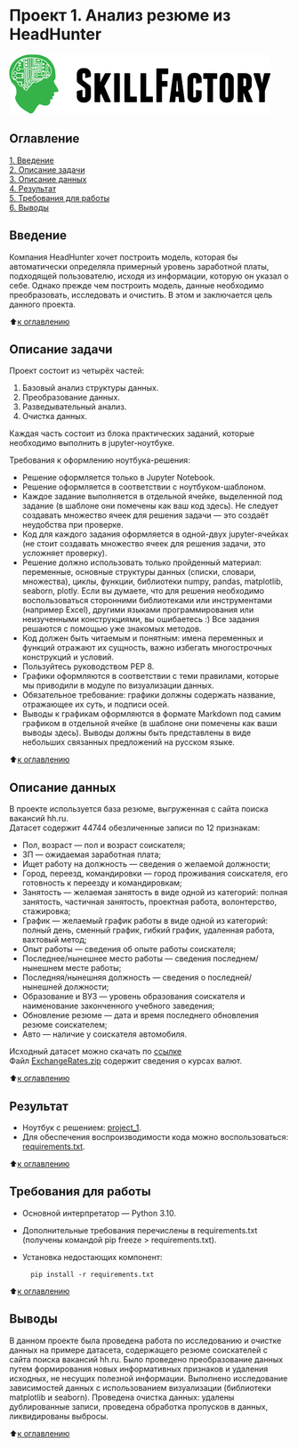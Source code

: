 # Проект 1. Анализ резюме из HeadHunter

![SkillFactory](../images/sf_logo.png)

## Оглавление

[1. Введение](https://github.com/costaM705/sf_data_science/tree/main/project_1/README.md#Введение)</br>
[2. Описание задачи](https://github.com/costaM705/sf_data_science/tree/main/project_1/README.md#Описание-задачи)</br>
[3. Описание данных](https://github.com/costaM705/sf_data_science/tree/main/project_1/README.md#Описание-данных)</br>
[4. Результат](https://github.com/costaM705/sf_data_science/tree/main/project_1/README.md#Результат)</br>
[5. Требования для работы](https://github.com/costaM705/sf_data_science/tree/main/project_1/README.md#Требования-для-работы)</br>
[6. Выводы](https://github.com/costaM705/sf_data_science/tree/main/project_1/README.md#Выводы)       

## Введение

 Компания HeadHunter хочет построить модель, которая бы автоматически определяла примерный уровень заработной платы, подходящей пользователю, исходя из информации, которую он указал о себе. Однако прежде чем построить модель, данные необходимо преобразовать, исследовать и очистить. В этом и заключается цель данного проекта.

 :arrow_up:[к оглавлению](https://github.com/costaM705/sf_data_science/tree/main/project_1/README.md#Оглавление)      

## Описание задачи

Проект состоит из четырёх частей:<br/>

1. Базовый анализ структуры данных.<br/>
2. Преобразование данных.<br/>
3. Разведывательный анализ.<br/>
4. Очистка данных.<br/>

Каждая часть состоит из блока практических заданий, которые необходимо выполнить в jupyter-ноутбуке.<br/>     

Требования к оформлению ноутбука-решения:
* Решение оформляется только в Jupyter Notebook.
* Решение оформляется в соответствии с ноутбуком-шаблоном.
* Каждое задание выполняется в отдельной ячейке, выделенной под задание (в шаблоне они помечены как ваш код здесь). Не следует создавать множество ячеек для решения задачи — это создаёт неудобства при проверке.
* Код для каждого задания оформляется в одной-двух jupyter-ячейках (не стоит создавать множество ячеек для решения задачи, это усложняет проверку).
* Решение должно использовать только пройденный материал: переменные, основные структуры данных (списки, словари, множества), циклы, функции, библиотеки numpy, pandas, matplotlib, seaborn, plotly. Если вы думаете, что для решения необходимо воспользоваться сторонними библиотеками или инструментами (например Excel), другими языками программирования или неизученными конструкциями, вы ошибаетесь :) Все задания решаются с помощью уже знакомых методов.
* Код должен быть читаемым и понятным: имена переменных и функций отражают их сущность, важно избегать многострочных конструкций и условий.
* Пользуйтесь руководством PEP 8.
* Графики оформляются в соответствии с теми правилами, которые мы приводили в модуле по визуализации данных.
* Обязательное требование: графики должны содержать название, отражающее их суть, и подписи осей.
* Выводы к графикам оформляются в формате Markdown под самим графиком в отдельной ячейке (в шаблоне они помечены как ваши выводы здесь). Выводы должны быть представлены в виде небольших связанных предложений на русском языке.

:arrow_up:[к оглавлению](https://github.com/costaM705/sf_data_science/tree/main/project_1/README.md#Оглавление)      

## Описание данных

В проекте используется база резюме, выгруженная с сайта поиска вакансий hh.ru.        
Датасет содержит 44744 обезличенные записи по 12 признакам:                     
* Пол, возраст — пол и возраст соискателя;                    
* ЗП — ожидаемая заработная плата;                                      
* Ищет работу на должность — сведения о желаемой должности;                 
* Город, переезд, командировки — город проживания соискателя, его готовность к переезду и командировкам;              
* Занятость — желаемая занятость в виде одной из категорий: полная занятость, частичная занятость, проектная работа, волонтерство, стажировка;                    
* График — желаемый график работы в виде одной из категорий: полный день, сменный график, гибкий график, удаленная работа, вахтовый метод;                           
* Опыт работы — сведения об опыте работы соискателя;             
* Последнее/нынешнее место работы — сведения последнем/нынешнем месте работы;              
* Последняя/нынешняя должность — сведения о последней/нынешней должности;             
* Образование и ВУЗ — уровень образования соискателя и наименование законченного учебного заведения;               
* Обновление резюме — дата и время последнего обновления резюме соискателем;             
* Авто — наличие у соискателя автомобиля.             

Исходный датасет можно скачать по [ссылке](https://drive.google.com/file/d/1ikA_Ht45fXD2w5dWZ9sGTSRl-UNeCVub/view?usp=share_link)     
Файл [ExchangeRates.zip](https://github.com/costaM705/sf_data_science/tree/main/project_1/data/ExchangeRates.zip) содержит сведения о курсах валют.

:arrow_up:[к оглавлению](https://github.com/costaM705/sf_data_science/tree/main/project_1/README.md#Оглавление)        

## Результат

* Ноутбук с решением: [project_1](https://github.com/costaM705/sf_data_science/blob/main/project_1/project_1.ipynb).
* Для обеспечения воспроизводимости кода можно воспользоваться: [requirements.txt](https://github.com/costaM705/sf_data_science/tree/main/project_1/requirements.txt).

:arrow_up:[к оглавлению](https://github.com/costaM705/sf_data_science/tree/main/project_1/README.md#Оглавление)         

## Требования для работы

* Основной интерпретатор — Python 3.10.
* Дополнительные требования перечислены в requirements.txt (получены командой pip freeze > requirements.txt).
* Установка недостающих компонент:

        pip install -r requirements.txt

:arrow_up:[к оглавлению](https://github.com/costaM705/sf_data_science/tree/main/project_1/README.md#Оглавление)         

## Выводы

В данном проекте была проведена работа по исследованию и очистке данных на примере датасета, содержащего резюме соискателей с сайта поиска вакансий hh.ru.
Было проведено преобразование данных путем формирования новых информативных признаков и удаления исходных, не несущих полезной информации. Выполнено исследование зависимостей данных с использованием визуализации (библиотеки matplotlib и seaborn). Проведена очистка данных: удалены дублированные записи, проведена обработка пропусков в данных, ликвидированы выбросы.

:arrow_up:[к оглавлению](https://github.com/costaM705/sf_data_science/tree/main/project_1/README.md#Оглавление)   


